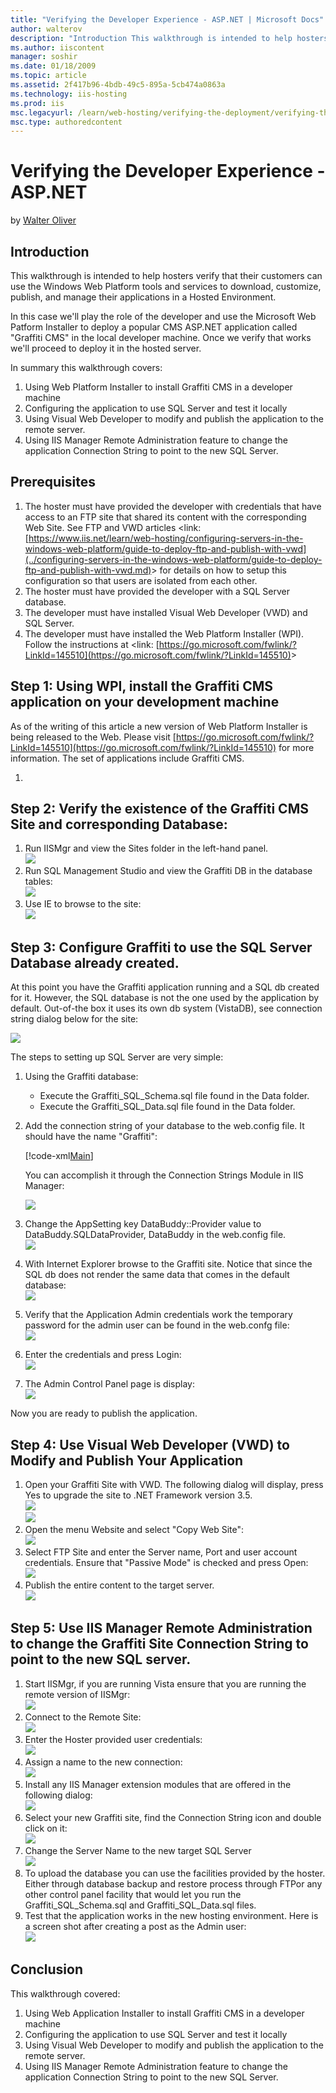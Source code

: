 ```yaml
---
title: "Verifying the Developer Experience - ASP.NET | Microsoft Docs"
author: walterov
description: "Introduction This walkthrough is intended to help hosters verify that their customers can use the Windows Web Platform tools and services to download, custom..."
ms.author: iiscontent
manager: soshir
ms.date: 01/18/2009
ms.topic: article
ms.assetid: 2f417b96-4bdb-49c5-895a-5cb474a0863a
ms.technology: iis-hosting
ms.prod: iis
msc.legacyurl: /learn/web-hosting/verifying-the-deployment/verifying-the-developer-experience-aspnet
msc.type: authoredcontent
---
```

Verifying the Developer Experience - ASP.NET
====================
by [Walter Oliver](https://github.com/walterov)

## Introduction

This walkthrough is intended to help hosters verify that their customers can use the Windows Web Platform tools and services to download, customize, publish, and manage their applications in a Hosted Environment.

In this case we'll play the role of the developer and use the Microsoft Web Patform Installer to deploy a popular CMS ASP.NET application called "Graffiti CMS" in the local developer machine. Once we verify that works we'll proceed to deploy it in the hosted server.

In summary this walkthrough covers:

1. Using Web Platform Installer to install Graffiti CMS in a developer machine
2. Configuring the application to use SQL Server and test it locally
3. Using Visual Web Developer to modify and publish the application to the remote server.
4. Using IIS Manager Remote Administration feature to change the application Connection String to point to the new SQL Server.

## Prerequisites

1. The hoster must have provided the developer with credentials that have access to an FTP site that shared its content with the corresponding Web Site. See FTP and VWD articles &lt;link: [https://www.iis.net/learn/web-hosting/configuring-servers-in-the-windows-web-platform/guide-to-deploy-ftp-and-publish-with-vwd](../configuring-servers-in-the-windows-web-platform/guide-to-deploy-ftp-and-publish-with-vwd.md)&gt; for details on how to setup this configuration so that users are isolated from each other.
2. The hoster must have provided the developer with a SQL Server database.
3. The developer must have installed Visual Web Developer (VWD) and SQL Server.
4. The developer must have installed the Web Platform Installer (WPI). Follow the instructions at &lt;link: [https://go.microsoft.com/fwlink/?LinkId=145510](https://go.microsoft.com/fwlink/?LinkId=145510)&gt;

## Step 1: Using WPI, install the Graffiti CMS application on your development machine

As of the writing of this article a new version of Web Platform Installer is being released to the Web. Please visit [https://go.microsoft.com/fwlink/?LinkId=145510](https://go.microsoft.com/fwlink/?LinkId=145510) for more information. The set of applications include Graffiti CMS.

1. 

## Step 2: Verify the existence of the Graffiti CMS Site and corresponding Database:

1. Run IISMgr and view the Sites folder in the left-hand panel.  
    [![](verifying-the-developer-experience-aspnet/_static/image7.jpg)](verifying-the-developer-experience-aspnet/_static/image5.jpg)
2. Run SQL Management Studio and view the Graffiti DB in the database tables:  
    [![](verifying-the-developer-experience-aspnet/_static/image11.jpg)](verifying-the-developer-experience-aspnet/_static/image9.jpg)
3. Use IE to browse to the site:  
    [![](verifying-the-developer-experience-aspnet/_static/image15.jpg)](verifying-the-developer-experience-aspnet/_static/image13.jpg)

## Step 3: Configure Graffiti to use the SQL Server Database already created.

At this point you have the Graffiti application running and a SQL db created for it. However, the SQL database is not the one used by the application by default. Out-of-the box it uses its own db system (VistaDB), see connection string dialog below for the site:

[![](verifying-the-developer-experience-aspnet/_static/image19.jpg)](verifying-the-developer-experience-aspnet/_static/image17.jpg)

The steps to setting up SQL Server are very simple:

1. Using the Graffiti database:

    - Execute the Graffiti\_SQL\_Schema.sql file found in the Data folder.
    - Execute the Graffiti\_SQL\_Data.sql file found in the Data folder.
2. Add the connection string of your database to the web.config file. It should have the name "Graffiti":  

    [!code-xml[Main](verifying-the-developer-experience-aspnet/samples/sample1.xml)]

    You can accomplish it through the Connection Strings Module in IIS Manager:

    [![](verifying-the-developer-experience-aspnet/_static/image23.jpg)](verifying-the-developer-experience-aspnet/_static/image21.jpg)
3. Change the AppSetting key DataBuddy::Provider value to DataBuddy.SQLDataProvider, DataBuddy in the web.config file.  
    [![](verifying-the-developer-experience-aspnet/_static/image27.jpg)](verifying-the-developer-experience-aspnet/_static/image25.jpg)
4. With Internet Explorer browse to the Graffiti site. Notice that since the SQL db does not render the same data that comes in the default database:  
    [![](verifying-the-developer-experience-aspnet/_static/image31.jpg)](verifying-the-developer-experience-aspnet/_static/image29.jpg)
5. Verify that the Application Admin credentials work the temporary password for the admin user can be found in the web.confg file:  
    [![](verifying-the-developer-experience-aspnet/_static/image35.jpg)](verifying-the-developer-experience-aspnet/_static/image33.jpg)
6. Enter the credentials and press Login:  
    [![](verifying-the-developer-experience-aspnet/_static/image39.jpg)](verifying-the-developer-experience-aspnet/_static/image37.jpg)
7. The Admin Control Panel page is display:  
    [![](verifying-the-developer-experience-aspnet/_static/image43.jpg)](verifying-the-developer-experience-aspnet/_static/image41.jpg)

Now you are ready to publish the application.
  

## Step 4: Use Visual Web Developer (VWD) to Modify and Publish Your Application

1. Open your Graffiti Site with VWD. The following dialog will display, press Yes to upgrade the site to .NET Framework version 3.5.  
    [![](verifying-the-developer-experience-aspnet/_static/image47.jpg)](verifying-the-developer-experience-aspnet/_static/image45.jpg)  
    [![](verifying-the-developer-experience-aspnet/_static/image51.jpg)](verifying-the-developer-experience-aspnet/_static/image49.jpg)
2. Open the menu Website and select "Copy Web Site":  
    [![](verifying-the-developer-experience-aspnet/_static/image57.jpg)](verifying-the-developer-experience-aspnet/_static/image55.jpg)
3. Select FTP Site and enter the Server name, Port and user account credentials. Ensure that "Passive Mode" is checked and press Open:  
    [![](verifying-the-developer-experience-aspnet/_static/image63.jpg)](verifying-the-developer-experience-aspnet/_static/image61.jpg)
4. Publish the entire content to the target server.  
    [![](verifying-the-developer-experience-aspnet/_static/image67.jpg)](verifying-the-developer-experience-aspnet/_static/image65.jpg)

## Step 5: Use IIS Manager Remote Administration to change the Graffiti Site Connection String to point to the new SQL server.

1. Start IISMgr, if you are running Vista ensure that you are running the remote version of IISMgr:  
    [![](verifying-the-developer-experience-aspnet/_static/image71.jpg)](verifying-the-developer-experience-aspnet/_static/image69.jpg)
2. Connect to the Remote Site:  
    [![](verifying-the-developer-experience-aspnet/_static/image75.jpg)](verifying-the-developer-experience-aspnet/_static/image73.jpg)
3. Enter the Hoster provided user credentials:  
    [![](verifying-the-developer-experience-aspnet/_static/image79.jpg)](verifying-the-developer-experience-aspnet/_static/image77.jpg)
4. Assign a name to the new connection:  
    [![](verifying-the-developer-experience-aspnet/_static/image83.jpg)](verifying-the-developer-experience-aspnet/_static/image81.jpg)
5. Install any IIS Manager extension modules that are offered in the following dialog:  
    [![](verifying-the-developer-experience-aspnet/_static/image89.jpg)](verifying-the-developer-experience-aspnet/_static/image87.jpg)
6. Select your new Graffiti site, find the Connection String icon and double click on it:  
    [![](verifying-the-developer-experience-aspnet/_static/image97.jpg)](verifying-the-developer-experience-aspnet/_static/image95.jpg)
7. Change the Server Name to the new target SQL Server  
    [![](verifying-the-developer-experience-aspnet/_static/image101.jpg)](verifying-the-developer-experience-aspnet/_static/image99.jpg)
8. To upload the database you can use the facilities provided by the hoster. Either through database backup and restore process through FTPor any other control panel facility that would let you run the Graffiti\_SQL\_Schema.sql and Graffiti\_SQL\_Data.sql files.
9. Test that the application works in the new hosting environment. Here is a screen shot after creating a post as the Admin user:  
    [![](verifying-the-developer-experience-aspnet/_static/image105.jpg)](verifying-the-developer-experience-aspnet/_static/image103.jpg)

## Conclusion

This walkthrough covered:

1. Using Web Application Installer to install Graffiti CMS in a developer machine
2. Configuring the application to use SQL Server and test it locally
3. Using Visual Web Developer to modify and publish the application to the remote server.
4. Using IIS Manager Remote Administration feature to change the application Connection String to point to the new SQL Server.
